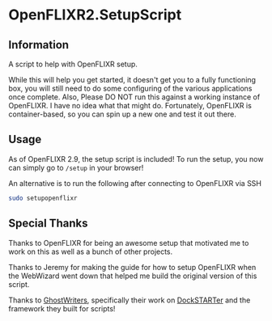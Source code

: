 # OpenFLIXR2.SetupScript
## Information
A script to help with OpenFLIXR setup.

While this will help you get started, it doesn't get you to a fully functioning box, you will still need to do some configuring of the various applications once complete.
Also, Please DO NOT run this against a working instance of OpenFLIXR. I have no idea what that might do. Fortunately, OpenFLIXR is container-based, so you can spin up a new one and test it out there.

## Usage
As of OpenFLIXR 2.9, the setup script is included!
To run the setup, you now can simply go to `/setup` in your browser!

An alternative is to run the following after connecting to OpenFLIXR via SSH
```bash
sudo setupopenflixr
```

## Special Thanks
Thanks to OpenFLIXR for being an awesome setup that motivated me to work on this as well as a bunch of other projects.

Thanks to Jeremy for making the guide for how to setup OpenFLIXR when the WebWizard went down that helped me build the original version of this script.

Thanks to [GhostWriters](https://github.com/GhostWriters), specifically their work on [DockSTARTer](https://github.com/GhostWriters/DockSTARTer) and the framework they built for scripts!
